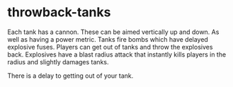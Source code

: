 # throwback-tanks

Each tank has a cannon. These can be aimed vertically up and down. As well as having a power metric.
Tanks fire bombs which have delayed explosive fuses. Players can get out of tanks and throw
the explosives back. Explosives have a blast radius attack that instantly kills players
in the radius and slightly damages tanks.

There is a delay to getting out of your tank.